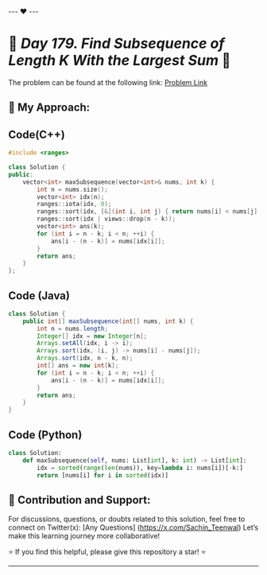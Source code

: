 --- ❤️ ---

# 🚀 _Day 179. Find Subsequence of Length K With the Largest Sum_ 🧠


The problem can be found at the following link: [Problem Link](https://leetcode.com/problems/find-subsequence-of-length-k-with-the-largest-sum/description/)

## 🎯 **My Approach:**


## Code(C++)
```cpp
#include <ranges>

class Solution {
public:
    vector<int> maxSubsequence(vector<int>& nums, int k) {
        int n = nums.size();
        vector<int> idx(n);
        ranges::iota(idx, 0);
        ranges::sort(idx, [&](int i, int j) { return nums[i] < nums[j]; });
        ranges::sort(idx | views::drop(n - k));
        vector<int> ans(k);
        for (int i = n - k; i < n; ++i) {
            ans[i - (n - k)] = nums[idx[i]];
        }
        return ans;
    }
};
```

## Code (Java)

```java
class Solution {
    public int[] maxSubsequence(int[] nums, int k) {
        int n = nums.length;
        Integer[] idx = new Integer[n];
        Arrays.setAll(idx, i -> i);
        Arrays.sort(idx, (i, j) -> nums[i] - nums[j]);
        Arrays.sort(idx, n - k, n);
        int[] ans = new int[k];
        for (int i = n - k; i < n; ++i) {
            ans[i - (n - k)] = nums[idx[i]];
        }
        return ans;
    }
}
```

## Code (Python)

```python
class Solution:
    def maxSubsequence(self, nums: List[int], k: int) -> List[int]:
        idx = sorted(range(len(nums)), key=lambda i: nums[i])[-k:]
        return [nums[i] for i in sorted(idx)]
```



## 🎯 **Contribution and Support:**

For discussions, questions, or doubts related to this solution, feel free to connect on Twitter(x): [Any Questions] (https://x.com/Sachin_Teenwal) Let’s make this learning journey more collaborative!

⭐ If you find this helpful, please give this repository a star! ⭐

---
